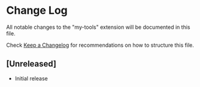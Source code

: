 # Change Log

All notable changes to the "my-tools" extension will be documented in this file.

Check [Keep a Changelog](http://keepachangelog.com/) for recommendations on how to structure this file.

## [Unreleased]

- Initial release
